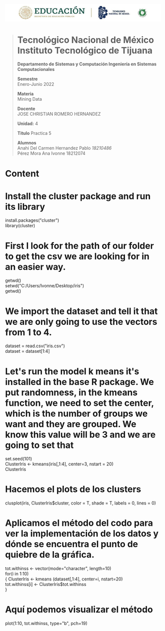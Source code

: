 <p align="center"> 
  <img src="/ImagesU4/TitleU4.jpg" />
</p>

> # Tecnológico Nacional de México Instituto Tecnológico de Tijuana
>
>
> **Departamento de Sistemas y Computación Ingeniería en Sistemas Computacionales**
>
> **Semestre**<br>
> Enero-Junio 2022
>
> **Materia**<br>
>Mining Data
>
> **Docente**<br>
> JOSE CHRISTIAN ROMERO HERNANDEZ
>
> **Unidad:** 4
>
> **Titulo**
> Practica 5
>
> **Alumnos**<br>
> Anahi Del Carmen Hernandez Pablo *18210486* <br>
> Pérez Mora Ana Ivonne		18212074

# Content

# Install the cluster package and run its library  
install.packages("cluster")  
library(cluster)  

# First I look for the path of our folder to get the csv we are looking for in an easier way.   
getwd()  
setwd("C:/Users/Ivonne/Desktop/iris")  
getwd()  

# We import the dataset and tell it that we are only going to use the vectors from 1 to 4.  
dataset = read.csv("iris.csv")  
dataset = dataset[1:4]  

# Let's run the model k means it's installed in the base R package. We put randomness, in the kmeans function, we  need to set the center, which is the number of groups we want and they are grouped. We know this value will be 3  and we are going to set that   
set.seed(101)  
ClusterIris <- kmeans(iris[,1:4], center=3, nstart = 20)  
ClusterIris  

# Hacemos el plots de los clusters  
clusplot(iris, ClusterIris$cluster, color = T, shade = T, labels = 0, lines = 0)  

# Aplicamos el método del codo para ver la implementación de los datos y dónde  se encuentra el punto de quiebre de la gráfica.  
tot.withinss <- vector(mode="character", length=10)  
for(i in 1:10)  
{
 ClusterIris <- kmeans (dataset[,1:4], center=i, nstart=20)  
  tot.withinss[i] <- ClusterIris$tot.withinss  
}  

# Aquí podemos visualizar el método  

plot(1:10, tot.withinss, type="b", pch=19)  